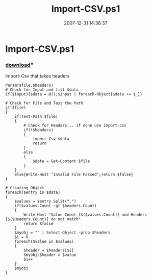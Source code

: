 ﻿---
pid:            93
parent:         0
children:       
poster:         BSonPosh
title:          Import-CSV.ps1
date:           2007-12-31 14:36:37
format:         posh
---

# Import-CSV.ps1

### [download](93.ps1)"

Import-Csv that takes headers

```posh
Param($file,$headers)
# Check for Input and fill $data
if($input){$data = @();$input | foreach-Object{$data += $_}}

# Check for File and Test the Path
if($file)
{
    if(Test-Path $file)
    {
        # Check for Headers... if none use import-csv
        if(!$headers)
        {
            import-Csv $data
            return
        }
        else
        {
            $data = Get-Content $file
        }
    }
    else{Write-Host "Invalid File Passed";return $false}
}
       
# Creating Object
foreach($entry in $data)
{
    $values = $entry.Split(",")
    if($values.Count -gt $headers.Count)
    {
        Write-Host "Value Count [$($values.Count)] and Headers [$($Headers.Count)] do not match"
        return $false
    }
    $myobj = "" | Select-Object -prop $headers
    $i = 0
    foreach($value in $values)
    {
        $header = $headers[$i]
        $myobj.$header = $value
        $i++
    }
    $myobj
}
```
